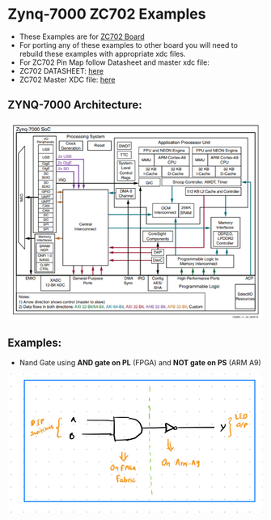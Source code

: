 # Zynq-7000 ZC702 Examples

- These Examples are for [ZC702 Board](https://www.xilinx.com/products/silicon-devices/soc/zynq-7000.html)
- For porting any of these examples to other board you will need to rebuild these examples with appropriate xdc files.
- For ZC702 Pin Map follow Datasheet and master xdc file:
- ZC702 DATASHEET: [here](https://www.xilinx.com/support/documentation/boards_and_kits/zc702_zvik/ug850-zc702-eval-bd.pdf)
- ZC702 Master XDC file: [here](https://www.xilinx.com/member/forms/download/design-license.html?cid=203198&filename=zc702-ucf-xdc-rdf0173-rev3-0.zip)

## ZYNQ-7000 Architecture:

![](assets/2021-10-16-22-45-43.png)

## Examples:

- Nand Gate using **AND gate on PL** (FPGA) and **NOT gate on PS** (ARM A9)

![](assets/2021-10-16-22-53-18.png)



